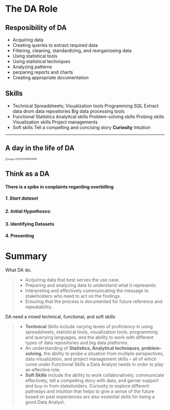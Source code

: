 # The DA Role

## Resposibility of DA
- Acquiring data
- Creating queries to extract required data
- Filtering, cleaning, standardizing, and reorganizeing data
- Using statistical tools
- Using statistical techniques
- Analyzing patterns
- perparing reports and charts
- Creating appropriate documentation
## Skills
- Technical
Spreadsheets; Visualization tools 
Programming
SQL
Extract data drom data repositories
Big data processing tools
- Functional
Statistics
Analytical skills
Problem-solving skills
Probing skills
Visualization skills
Project managements
- Soft skills
Tell a compelling and concising story
**Curiosity**
Intuition
****

## A day in the life of DA

<img src="/Users/sheldonnnn/Library/Application Support/typora-user-images/image-20230214160018199.png" alt="image-20230214160018199" style="zoom:50%;" />

## Think as a DA

#### There is a spike in conplaints regarding overbilling

##### 1. Start dataset

##### 2. Initial Hypotheses:

#### 3. Identifying Datasets

#### 4. Presenting



# Summary

What DA do.

> - Acquiring data that best serves the use case.
> - Preparing and analyzing data to understand what it represents.
> - Interpreting and effectively communicating the message to stakeholders who need to act on the findings.
> - Ensuring that the process is documented for future reference and repeatability.

DA need a mixed technical, functional, and soft skills

> - **Technical** Skills include varying levels of proficiency in using spreadsheets, statistical tools, visualization tools, programming and querying languages, and the ability to work with different types of data repositories and big data platforms.
> - An understanding of **Statistics, Analytical techniques, problem-solving**, the ability to probe a situation from multiple perspectives, data visualization, and project management skills – all of which come under Functional Skills a Data Analyst needs in order to play an effective role.
> - **Soft Skills** include the ability to work collaboratively, communicate effectively, tell a compelling story with data, and garner support and buy-in from stakeholders. Curiosity to explore different pathways and intuition that helps to give a sense of the future based on past experiences are also essential skills for being a good Data Analyst. 









